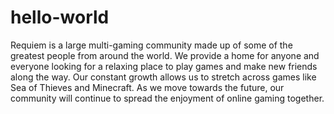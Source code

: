 # hello-world

Requiem is a large multi-gaming community made up of some of the greatest people from around the world. We provide a home for anyone and everyone looking for a relaxing place to play games and make new friends along the way. Our constant growth allows us to stretch across games like Sea of Thieves and Minecraft. As we move towards the future, our community will continue to spread the enjoyment of online gaming together.
